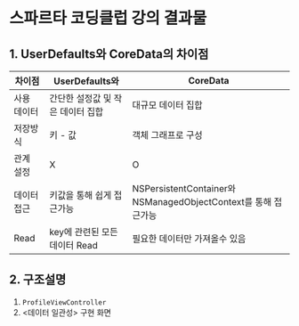 # 스파르타 코딩클럽 강의  결과물
## 1. UserDefaults와 CoreData의 차이점
|차이점|UserDefaults와|CoreData|
|------|---|---|
|사용 데이터|간단한 설정값 및 작은 데이터 집합|대규모 데이터 집합|
|저장방식|키 - 값| 객체 그래프로 구성|
|관계 설정|X|O|
|데이터 접근|키값을 통해 쉽게 접근가능|NSPersistentContainer와 NSManagedObjectContext를 통해 접근가능|
|Read|key에 관련된 모든 데이터 Read|필요한 데이터만 가져올수 있음|
## 2. 구조설명
1. `ProfileViewController`
2. <데이터 일관성> 구현 화면
